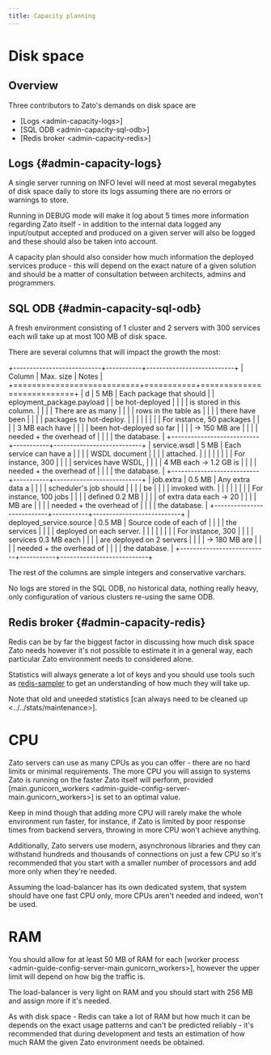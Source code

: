 ```yaml
---
title: Capacity planning
---
```


Disk space
==========

Overview
--------

Three contributors to Zato\'s demands on disk space are

-   [Logs \<admin-capacity-logs\>]
-   [SQL ODB \<admin-capacity-sql-odb\>]
-   [Redis broker \<admin-capacity-redis\>]

Logs {#admin-capacity-logs}
----

A single server running on INFO level will need at most several megabytes
of disk space daily to store its logs assuming there are no errors or warnings
to store.

Running in DEBUG mode will make it log about 5 times more information regarding
Zato itself - in addition to the internal data logged any input/output accepted
and produced on a given server will also be logged and these should also be taken
into account.

A capacity plan should also consider how much information the deployed services
produce - this will depend on the exact nature of a given solution and should
be a matter of consultation between architects, admins and programmers.

SQL ODB {#admin-capacity-sql-odb}
-------

A fresh environment consisting of 1 cluster and 2 servers with 300 services each
will take up at most 100 MB of disk space.

There are several columns that will impact the growth the most:

+---------------------------+-----------+---------------------------+
| Column                    | Max. size | Notes                     |
+===========================+===========+===========================+
| d                         | 5 MB      | Each package that should  |
| eployment_package.payload |           | be hot-deployed           |
|                           |           | is stored in this column. |
|                           |           | There are as many         |
|                           |           | rows in the table as      |
|                           |           | there have been           |
|                           |           | packages to hot-deploy.   |
|                           |           |                           |
|                           |           | For instance, 50 packages |
|                           |           | 3 MB each have            |
|                           |           | been hot-deployed so far  |
|                           |           | -\> 150 MB are            |
|                           |           | needed + the overhead of  |
|                           |           | the database.             |
+---------------------------+-----------+---------------------------+
| service.wsdl              | 5 MB      | Each service can have a   |
|                           |           | WSDL document             |
|                           |           | attached.                 |
|                           |           |                           |
|                           |           | For instance, 300         |
|                           |           | services have WSDL,       |
|                           |           | 4 MB each -\> 1.2 GB is   |
|                           |           | needed + the overhead of  |
|                           |           | the database.             |
+---------------------------+-----------+---------------------------+
| job.extra                 | 0.5 MB    | Any extra data a          |
|                           |           | scheduler\'s job should   |
|                           |           | be                        |
|                           |           | invoked with.             |
|                           |           |                           |
|                           |           | For instance, 100 jobs    |
|                           |           | defined 0.2 MB            |
|                           |           | of extra data each -\> 20 |
|                           |           | MB are                    |
|                           |           | needed + the overhead of  |
|                           |           | the database.             |
+---------------------------+-----------+---------------------------+
| deployed_service.source   | 0.5 MB    | Source code of each of    |
|                           |           | the services              |
|                           |           | deployed on each server.  |
|                           |           |                           |
|                           |           | For instance, 300         |
|                           |           | services 0.3 MB each      |
|                           |           | are deployed on 2 servers |
|                           |           | -\> 180 MB are            |
|                           |           | needed + the overhead of  |
|                           |           | the database.             |
+---------------------------+-----------+---------------------------+

The rest of the columns are simple integers and conservative varchars.

No logs are stored in the SQL ODB, no historical data, nothing really heavy,
only configuration of various clusters re-using the same ODB.

Redis broker {#admin-capacity-redis}
------------

Redis can be by far the biggest factor in discussing how much disk space Zato needs
however it\'s not possible to estimate it in a general way, each
particular Zato environment needs to considered alone.

Statistics will always generate a lot of keys and you should use tools such
as [redis-sampler](https://github.com/antirez/redis-sampler) to get an understanding
of how much they will take up.

Note that old and uneeded statistics [can always need to be cleaned up \<../../stats/maintenance\>].

CPU
===

Zato servers can use as many CPUs as you can offer - there are no hard limits or minimal
requirements. The more CPU you will assign to systems Zato is running on the faster
Zato itself will perform, provided
[main.gunicorn_workers \<admin-guide-config-server-main.gunicorn_workers\>]
is set to an optimal value.

Keep in mind though that adding more CPU will rarely make the whole environment
run faster, for instance, if Zato is limited by poor response times from backend
servers, throwing in more CPU won\'t achieve anything.

Additionally, Zato servers use modern, asynchronous libraries and they can
withstand hundreds and thousands of connections on just a few CPU so it\'s
recommended that you start
with a smaller number of processors and add more only when they\'re needed.

Assuming the load-balancer has its own dedicated system, that system
should have one fast CPU only, more CPUs aren\'t needed and indeed, won\'t be used.

RAM
===

You should allow for at least 50 MB of RAM for each
[worker process \<admin-guide-config-server-main.gunicorn_workers\>],
however the upper limit will depend on how big the traffic is.

The load-balancer is very light on RAM and you should start with 256 MB and assign
more if it\'s needed.

As with disk space - Redis can take a lot of RAM but how much it can be depends
on the exact usage patterns and can\'t be predicted reliably - it\'s recommended
that during development and tests an estimation of how much RAM the given Zato
environment needs be obtained.
